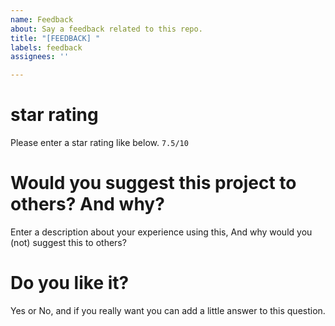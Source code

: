 ```yaml
---
name: Feedback
about: Say a feedback related to this repo.
title: "[FEEDBACK] "
labels: feedback
assignees: ''

---
```


# star rating
Please enter a star rating like below.
`7.5/10`

# Would you suggest this project to others? And why?
Enter a description about your experience using this, And why would you (not) suggest this to others?

# Do you like it?
Yes or No, and if you really want you can add a little answer to this question.
